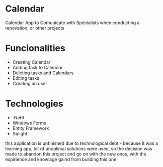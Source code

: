 # Calendar
Calendar App to Comunicate with Specialists when conducting a renovation, or other projects
 # Funcionalities
 * Creating Calendar
 * Adding task to Calendar
 * Deleting tasks and Calendars
 * Editing tasks
 * Creating an user
 
 
# Technologies
* .Net6
* Windows Forms
* Entity Framework
* Sqlight

this application is unfinished due to technological debt - because it was a learning app, lot of unoplimal solutions were used, so the decision was made to abandon this project and go on with the new ones, with the expirience and knowlage gaind from building this one
